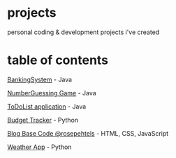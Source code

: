 # projects
personal coding &amp; development projects i've created

# table of contents
[BankingSystem](https://github.com/rosepehtels/projects/blob/main/BankAccount.java) - Java

[NumberGuessing Game](https://github.com/rosepehtels/projects/blob/main/NumberGuessingGame.java) - Java

[ToDoList application](https://github.com/rosepehtels/projects/blob/main/ToDoList.java) - Java

[Budget Tracker](https://github.com/rosepehtels/projects/blob/main/Budget_Tracker.py) - Python

[Blog Base Code @rosepehtels](https://github.com/rosepehtels/projects/tree/main/blogbasecode) - HTML, CSS, JavaScript

[Weather App](https://github.com/rosepehtels/projects/blob/main/Weather_App.py) - Python


